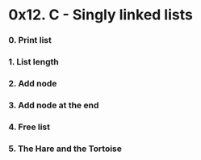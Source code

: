 # 0x12. C - Singly linked lists

### 0. Print list

### 1. List length

### 2. Add node

### 3. Add node at the end

### 4. Free list

### 5. The Hare and the Tortoise

